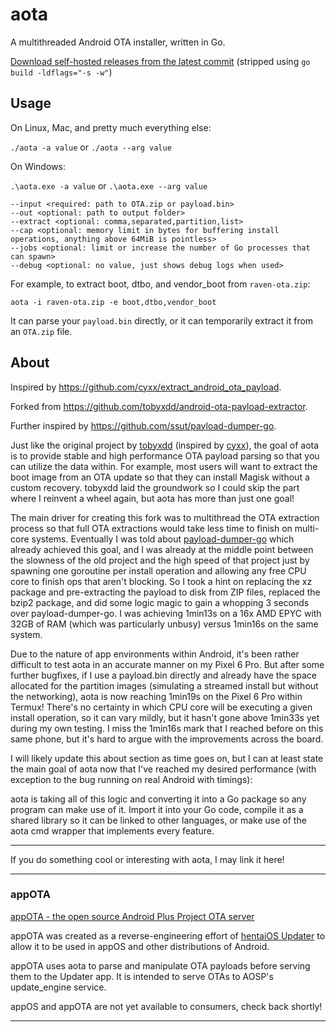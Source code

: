 # aota

A multithreaded Android OTA installer, written in Go.

[Download self-hosted releases from the latest commit](https://files.joshuadoes.com/aota) (stripped using `go build -ldflags="-s -w"`)

## Usage

On Linux, Mac, and pretty much everything else:

`./aota -a value` or `./aota --arg value`

On Windows:

`.\aota.exe -a value` or `.\aota.exe --arg value`

```
--input <required: path to OTA.zip or payload.bin>
--out <optional: path to output folder>
--extract <optional: comma,separated,partition,list>
--cap <optional: memory limit in bytes for buffering install operations, anything above 64MiB is pointless>
--jobs <optional: limit or increase the number of Go processes that can spawn>
--debug <optional: no value, just shows debug logs when used>
```

For example, to extract boot, dtbo, and vendor_boot from `raven-ota.zip`:

```
aota -i raven-ota.zip -e boot,dtbo,vendor_boot
```

It can parse your `payload.bin` directly, or it can temporarily extract it from an `OTA.zip` file.

## About

Inspired by https://github.com/cyxx/extract_android_ota_payload.

Forked from https://github.com/tobyxdd/android-ota-payload-extractor.

Further inspired by https://github.com/ssut/payload-dumper-go.

Just like the original project by [tobyxdd](https://github.com/tobyxdd/android-ota-payload-extractor) (inspired by [cyxx](https://github.com/cyxx/extract_android_ota_payload)), the goal of aota is to provide stable and high performance
OTA payload parsing so that you can utilize the data within. For example, most users will want to extract the boot image
from an OTA update so that they can install Magisk without a custom recovery. tobyxdd laid the groundwork so I could skip
the part where I reinvent a wheel again, but aota has more than just one goal!

The main driver for creating this fork was to multithread the OTA extraction process so that full OTA extractions would
take less time to finish on multi-core systems. Eventually I was told about [payload-dumper-go](https://github.com/ssut/payload-dumper-go) which already achieved this
goal, and I was already at the middle point between the slowness of the old project and the high speed of that project
just by spawning one goroutine per install operation and allowing any free CPU core to finish ops that aren't blocking.
So I took a hint on replacing the xz package and pre-extracting the payload to disk from ZIP files, replaced the bzip2
package, and did some logic magic to gain a whopping 3 seconds over payload-dumper-go. I was achieving 1min13s on a 16x
AMD EPYC with 32GB of RAM (which was particularly unbusy) versus 1min16s on the same system.

Due to the nature of app environments within Android, it's been rather difficult to test aota in an accurate manner on
my Pixel 6 Pro. But after some further bugfixes, if I use a payload.bin directly and already have the space allocated
for the partition images (simulating a streamed install but without the networking), aota is now reaching 1min19s on
the Pixel 6 Pro within Termux! There's no certainty in which CPU core will be executing a given install operation, so
it can vary mildly, but it hasn't gone above 1min33s yet during my own testing. I miss the 1min16s mark that I reached
before on this same phone, but it's hard to argue with the improvements across the board.

I will likely update this about section as time goes on, but I can at least state the main goal of aota now that I've
reached my desired performance (with exception to the bug running on real Android with timings):

aota is taking all of this logic and converting it into a Go package so any program can make use of it. Import it into
your Go code, compile it as a shared library so it can be linked to other languages, or make use of the aota cmd wrapper
that implements every feature.

---

If you do something cool or interesting with aota, I may link it here!

---

### appOTA

[appOTA - the open source Android Plus Project OTA server](https://github.com/AndroidPlusProject/appOTA)

appOTA was created as a reverse-engineering effort of [hentaiOS Updater](https://github.com/hentaiOS/platform_packages_apps_Updater) to allow it to be used in appOS and other distributions of Android.

appOTA uses aota to parse and manipulate OTA payloads before serving them to the Updater app. It is intended to serve OTAs to AOSP's update_engine service.

appOS and appOTA are not yet available to consumers, check back shortly!

---
